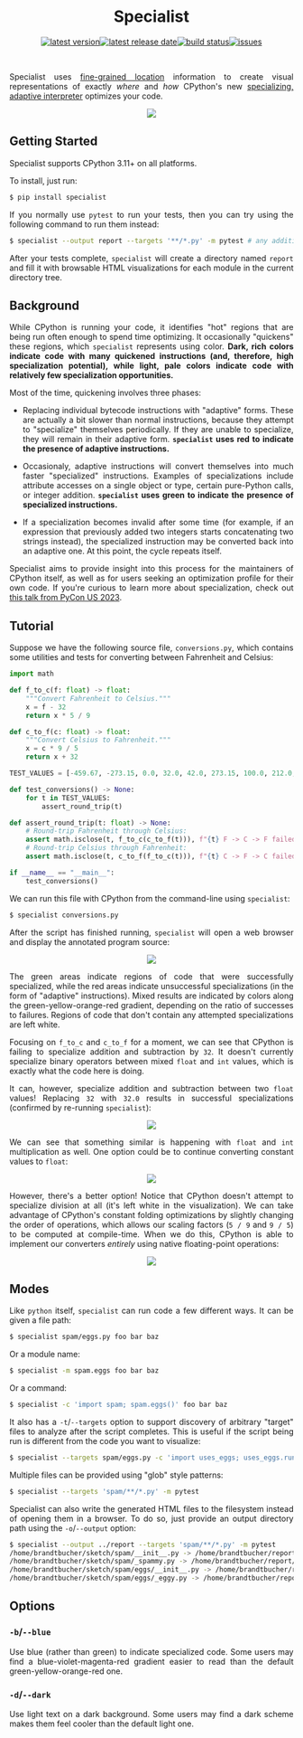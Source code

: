 <div align=center>


Specialist
==========

[![latest version](https://img.shields.io/github/release-pre/brandtbucher/specialist.svg?style=for-the-badge&label=latest)![latest release date](https://img.shields.io/github/release-date-pre/brandtbucher/specialist.svg?style=for-the-badge&label=released)](https://github.com/brandtbucher/specialist/releases)[![build status](https://img.shields.io/github/actions/workflow/status/brandtbucher/specialist/ci.yml.svg?style=for-the-badge&branch=main)](https://github.com/brandtbucher/specialist/actions)[![issues](https://img.shields.io/github/issues-raw/brandtbucher/specialist.svg?label=issues&style=for-the-badge)](https://github.com/brandtbucher/specialist/issues)

<br>

</div>

<div align=justify>

Specialist uses [fine-grained location](https://peps.python.org/pep-0657/)
information to create visual representations of exactly *where* and *how*
CPython's new
[specializing, adaptive interpreter](https://peps.python.org/pep-0659/)
optimizes your code.

<div align=center>

![](https://raw.githubusercontent.com/brandtbucher/specialist/main/examples/output-0.png)

</div>


Getting Started
---------------

Specialist supports CPython 3.11+ on all platforms.

To install, just run:

```sh
$ pip install specialist
```

If you normally use `pytest` to run your tests, then you can try using the
following command to run them instead:

```sh
$ specialist --output report --targets '**/*.py' -m pytest # any additional pytest options here...
```

After your tests complete, `specialist` will create a directory named `report`
and fill it with browsable HTML visualizations for each module in the current
directory tree.


Background
----------

While CPython is running your code, it identifies "hot" regions that are being
run often enough to spend time optimizing. It occasionally "quickens" these
regions, which `specialist` represents using color. **Dark, rich colors indicate
code with many quickened instructions (and, therefore, high specialization
potential), while light, pale colors indicate code with relatively few
specialization opportunities.**

Most of the time, quickening involves three phases:

- Replacing individual bytecode instructions with "adaptive" forms. These are
actually a bit slower than normal instructions, because they attempt to
"specialize" themselves periodically. If they are unable to specialize, they
will remain in their adaptive form. **`specialist` uses red to indicate the
presence of adaptive instructions.**

- Occasionaly, adaptive instructions will convert themselves into much faster
"specialized" instructions. Examples of specializations include attribute
accesses on a single object or type, certain pure-Python calls, or integer
addition. **`specialist` uses green to indicate the presence of specialized
instructions.**

- If a specialization becomes invalid after some time (for example, if an
expression that previously added two integers starts concatenating two strings
instead), the specialized instruction may be converted back into an adaptive
one. At this point, the cycle repeats itself.

Specialist aims to provide insight into this process for the maintainers of
CPython itself, as well as for users seeking an optimization profile for their
own code. If you're curious to learn more about specialization, check out [this
talk from PyCon US 2023](https://youtu.be/shQtrn1v7sQ).


Tutorial
--------

Suppose we have the following source file, `conversions.py`, which contains some
utilities and tests for converting between Fahrenheit and Celsius:

```py
import math

def f_to_c(f: float) -> float:
    """Convert Fahrenheit to Celsius."""
    x = f - 32
    return x * 5 / 9

def c_to_f(c: float) -> float:
    """Convert Celsius to Fahrenheit."""
    x = c * 9 / 5
    return x + 32

TEST_VALUES = [-459.67, -273.15, 0.0, 32.0, 42.0, 273.15, 100.0, 212.0, 373.15]

def test_conversions() -> None:
    for t in TEST_VALUES:
        assert_round_trip(t)

def assert_round_trip(t: float) -> None:
    # Round-trip Fahrenheit through Celsius:
    assert math.isclose(t, f_to_c(c_to_f(t))), f"{t} F -> C -> F failed!"
    # Round-trip Celsius through Fahrenheit:
    assert math.isclose(t, c_to_f(f_to_c(t))), f"{t} C -> F -> C failed!"

if __name__ == "__main__":
    test_conversions()
```

We can run this file with CPython from the command-line using `specialist`:

```sh
$ specialist conversions.py
```

After the script has finished running, `specialist` will open a web browser and
display the annotated program source:

<div align=center>

![](https://raw.githubusercontent.com/brandtbucher/specialist/main/examples/output-1.png)

</div>

The green areas indicate regions of code that were successfully specialized,
while the red areas indicate unsuccessful specializations (in the form of
"adaptive" instructions). Mixed results are indicated by colors along the
green-yellow-orange-red gradient, depending on the ratio of successes to
failures. Regions of code that don't contain any attempted specializations are
left white.

Focusing on `f_to_c` and `c_to_f` for a moment, we can see that CPython is
failing to specialize addition and subtraction by `32`. It doesn't currently
specialize binary operators between mixed `float` and `int` values, which is
exactly what the code here is doing.

It can, however, specialize addition and subtraction between two `float` values!
Replacing `32` with `32.0` results in successful specializations (confirmed by
re-running `specialist`):

<div align=center>

![](https://raw.githubusercontent.com/brandtbucher/specialist/main/examples/output-2.png)

</div>

We can see that something similar is happening with `float` and `int`
multiplication as well. One option could be to continue converting constant
values to `float`:

<div align=center>

![](https://raw.githubusercontent.com/brandtbucher/specialist/main/examples/output-3.png)

</div>

However, there's a better option! Notice that CPython doesn't attempt to
specialize division at all (it's left white in the visualization). We can take
advantage of CPython's constant folding optimizations by slightly changing the
order of operations, which allows our scaling factors (`5 / 9` and `9 / 5`) to
be computed at compile-time. When we do this, CPython is able to implement our
converters *entirely* using native floating-point operations:

<div align=center>

![](https://raw.githubusercontent.com/brandtbucher/specialist/main/examples/output-4.png)

</div>


Modes
-----

Like `python` itself, `specialist` can run code a few different ways. It can be
given a file path:

```sh
$ specialist spam/eggs.py foo bar baz
```

Or a module name:

```sh
$ specialist -m spam.eggs foo bar baz
```

Or a command:

```sh
$ specialist -c 'import spam; spam.eggs()' foo bar baz
```

It also has a `-t`/`--targets` option to support discovery of arbitrary "target"
files to analyze after the script completes. This is useful if the script being
run is different from the code you want to visualize:

```sh
$ specialist --targets spam/eggs.py -c 'import uses_eggs; uses_eggs.run()'
```

Multiple files can be provided using "glob" style patterns:

```sh
$ specialist --targets 'spam/**/*.py' -m pytest
```

Specialist can also write the generated HTML files to the filesystem instead of
opening them in a browser. To do so, just provide an output directory path using
the `-o`/`--output` option:

```sh
$ specialist --output ../report --targets 'spam/**/*.py' -m pytest
/home/brandtbucher/sketch/spam/__init__.py -> /home/brandtbucher/report/__init__.html
/home/brandtbucher/sketch/spam/_spammy.py -> /home/brandtbucher/report/_spammy.html
/home/brandtbucher/sketch/spam/eggs/__init__.py -> /home/brandtbucher/report/eggs/__init__.html
/home/brandtbucher/sketch/spam/eggs/_eggy.py -> /home/brandtbucher/report/eggs/_eggy.html
```

Options
-------

### `-b`/`--blue`

Use blue (rather than green) to indicate specialized code. Some users may find
a blue-violet-magenta-red gradient easier to read than the default
green-yellow-orange-red one.

### `-d`/`--dark`

Use light text on a dark background. Some users may find a dark scheme makes
them feel cooler than the default light one.

</div>
